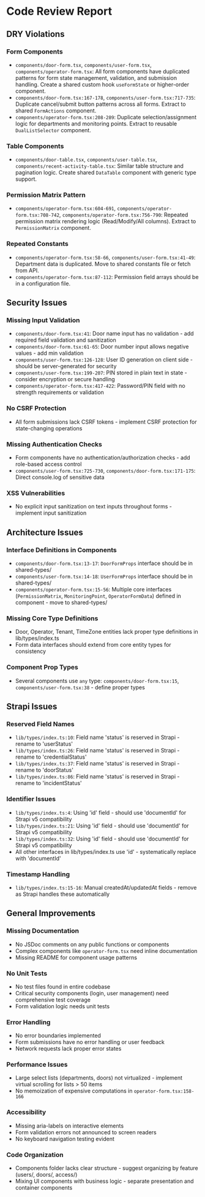 # Code Review Report

## DRY Violations

### Form Components
- `components/door-form.tsx`, `components/user-form.tsx`, `components/operator-form.tsx`: All form components have duplicated patterns for form state management, validation, and submission handling. Create a shared custom hook `useFormState` or higher-order component.
- `components/door-form.tsx:167-178`, `components/user-form.tsx:717-735`: Duplicate cancel/submit button patterns across all forms. Extract to shared `FormActions` component.
- `components/operator-form.tsx:208-289`: Duplicate selection/assignment logic for departments and monitoring points. Extract to reusable `DualListSelector` component.

### Table Components  
- `components/door-table.tsx`, `components/user-table.tsx`, `components/recent-activity-table.tsx`: Similar table structure and pagination logic. Create shared `DataTable` component with generic type support.

### Permission Matrix Pattern
- `components/operator-form.tsx:604-691`, `components/operator-form.tsx:708-742`, `components/operator-form.tsx:756-790`: Repeated permission matrix rendering logic (Read/Modify/All columns). Extract to `PermissionMatrix` component.

### Repeated Constants
- `components/operator-form.tsx:58-66`, `components/user-form.tsx:41-49`: Department data is duplicated. Move to shared constants file or fetch from API.
- `components/operator-form.tsx:87-112`: Permission field arrays should be in a configuration file.

## Security Issues

### Missing Input Validation
- `components/door-form.tsx:41`: Door name input has no validation - add required field validation and sanitization
- `components/door-form.tsx:61-65`: Door number input allows negative values - add min validation
- `components/user-form.tsx:126-128`: User ID generation on client side - should be server-generated for security
- `components/user-form.tsx:199-207`: PIN stored in plain text in state - consider encryption or secure handling
- `components/operator-form.tsx:417-422`: Password/PIN field with no strength requirements or validation

### No CSRF Protection
- All form submissions lack CSRF tokens - implement CSRF protection for state-changing operations

### Missing Authentication Checks
- Form components have no authentication/authorization checks - add role-based access control
- `components/user-form.tsx:725-730`, `components/door-form.tsx:171-175`: Direct console.log of sensitive data

### XSS Vulnerabilities
- No explicit input sanitization on text inputs throughout forms - implement input sanitization

## Architecture Issues

### Interface Definitions in Components
- `components/door-form.tsx:13-17`: `DoorFormProps` interface should be in shared-types/
- `components/user-form.tsx:14-18`: `UserFormProps` interface should be in shared-types/
- `components/operator-form.tsx:15-56`: Multiple core interfaces (`PermissionMatrix`, `MonitoringPoint`, `OperatorFormData`) defined in component - move to shared-types/

### Missing Core Type Definitions
- Door, Operator, Tenant, TimeZone entities lack proper type definitions in lib/types/index.ts
- Form data interfaces should extend from core entity types for consistency

### Component Prop Types
- Several components use `any` type: `components/door-form.tsx:15`, `components/user-form.tsx:38` - define proper types

## Strapi Issues

### Reserved Field Names
- `lib/types/index.ts:10`: Field name 'status' is reserved in Strapi - rename to 'userStatus'
- `lib/types/index.ts:26`: Field name 'status' is reserved in Strapi - rename to 'credentialStatus'
- `lib/types/index.ts:37`: Field name 'status' is reserved in Strapi - rename to 'doorStatus'
- `lib/types/index.ts:86`: Field name 'status' is reserved in Strapi - rename to 'incidentStatus'

### Identifier Issues
- `lib/types/index.ts:4`: Using 'id' field - should use 'documentId' for Strapi v5 compatibility
- `lib/types/index.ts:21`: Using 'id' field - should use 'documentId' for Strapi v5 compatibility
- `lib/types/index.ts:32`: Using 'id' field - should use 'documentId' for Strapi v5 compatibility
- All other interfaces in lib/types/index.ts use 'id' - systematically replace with 'documentId'

### Timestamp Handling
- `lib/types/index.ts:15-16`: Manual createdAt/updatedAt fields - remove as Strapi handles these automatically

## General Improvements

### Missing Documentation
- No JSDoc comments on any public functions or components
- Complex components like `operator-form.tsx` need inline documentation
- Missing README for component usage patterns

### No Unit Tests
- No test files found in entire codebase
- Critical security components (login, user management) need comprehensive test coverage
- Form validation logic needs unit tests

### Error Handling
- No error boundaries implemented
- Form submissions have no error handling or user feedback
- Network requests lack proper error states

### Performance Issues
- Large select lists (departments, doors) not virtualized - implement virtual scrolling for lists > 50 items
- No memoization of expensive computations in `operator-form.tsx:158-166`

### Accessibility
- Missing aria-labels on interactive elements
- Form validation errors not announced to screen readers
- No keyboard navigation testing evident

### Code Organization
- Components folder lacks clear structure - suggest organizing by feature (users/, doors/, access/)
- Mixing UI components with business logic - separate presentation and container components